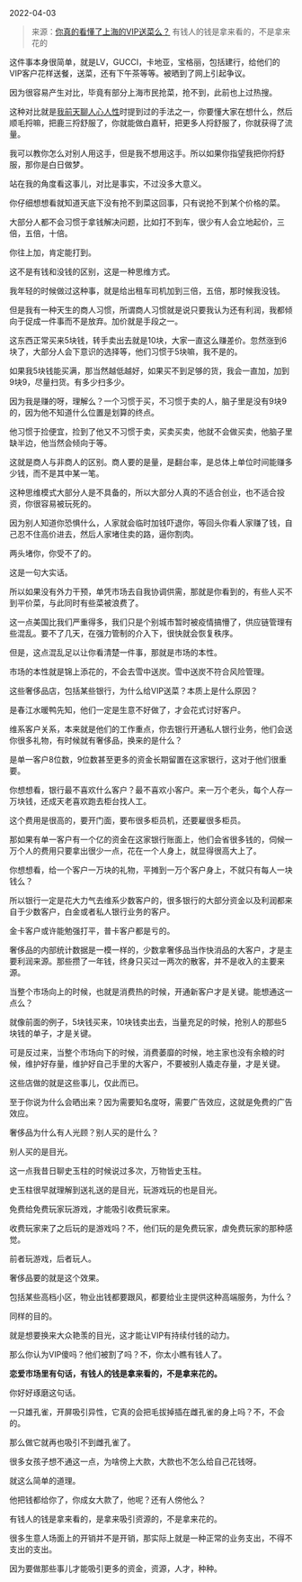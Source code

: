 2022-04-03

> 来源：[你真的看懂了上海的VIP送菜么？](http://mp.weixin.qq.com/s?__biz=MzU0MjYwNDU2Mw==&mid=2247504743&idx=1&sn=351c9b39c18e5d8b6c3daef75fdc983b&chksm=fb1abf1bcc6d360de0026efd9a1d3f72551569f837404da157eb8ab3ca42082e78a16232e6d6&scene=27#wechat_redirect)
> 有钱人的钱是拿来看的，不是拿来花的

这件事本身很简单，就是LV，GUCCI，卡地亚，宝格丽，包括建行，给他们的VIP客户花样送餐，送菜，还有下午茶等等。被晒到了网上引起争议。

  

因为很容易产生对比，毕竟有部分上海市民抢菜，抢不到，此前也上过热搜。

  

这种对比就是[我前天聊人心人性](http://mp.weixin.qq.com/s?__biz=MzU0MjYwNDU2Mw==&mid=2247504731&idx=1&sn=d723768de91f3141afc58fec60b8dd3e&chksm=fb1abf27cc6d363134fcb14b03bd41de2be9a58e755ced44770641aedeaa1cbce2dab800db79&scene=21#wechat_redirect)时提到过的手法之一，你要懂大家在想什么，然后顺毛捋嘛，把鹿三捋舒服了，你就能做白嘉轩，把更多人捋舒服了，你就获得了流量。  

  

我可以教你怎么对别人用这手，但是我不想用这手。所以如果你指望我把你捋舒服，那你是白日做梦。  

  

站在我的角度看这事儿，对比是事实，不过没多大意义。  

  

你仔细想想看就知道天底下没有抢不到菜这回事，只有说抢不到某个价格的菜。  

  

大部分人都不会习惯于拿钱解决问题，比如打不到车，很少有人会立地起价，三倍，五倍，十倍。  

  

你往上加，肯定能打到。

  

这不是有钱和没钱的区别，这是一种思维方式。  

  

我年轻的时候做过这种事，就是给出租车司机加到三倍，五倍，那时候我没钱。  

  

但是我有一种天生的商人习惯，所谓商人习惯就是说只要我认为还有利润，我都倾向于促成一件事而不是放弃。加价就是手段之一。  

  

这东西正常买来5块钱，转手卖出去就是10块，大家一直这么赚差价。忽然涨到6块了，大部分人会下意识的选择等，他们习惯于5块嘛，我不是的。  

  

如果我5块钱能买满，那当然越低越好，如果买不到足够的货，我会一直加，加到9块9，尽量扫货。有多少扫多少。

  

因为我是赚的呀，理解么？一个习惯于买，不习惯于卖的人，脑子里是没有9块9的，因为他不知道什么位置是划算的终点。  

  

他习惯于捡便宜，捡到了他又不习惯于卖，买卖买卖，他就不会做买卖，他脑子里缺半边，他当然会倾向于等。

  

这就是商人与非商人的区别。商人要的是量，是翻台率，是总体上单位时间能赚多少钱，而不是其中某一笔。

  

这种思维模式大部分人是不具备的，所以大部分人真的不适合创业，也不适合投资，你很容易被玩死的。  

  

因为别人知道你恐惧什么，人家就会临时加钱吓退你，等回头你看人家赚了钱，自己忍不住高价进去，然后人家堵住卖的路，逼你割肉。

  

两头堵你，你受不了的。

  

这是一句大实话。  

  

所以如果没有外力干预，单凭市场去自我协调供需，那就是你看到的，有些人买不到平价菜，与此同时有些菜被浪费了。  

  

这一点美国比我们严重得多，我们只是个别城市暂时被疫情搞懵了，供应链管理有些混乱。要不了几天，在强力管制的介入下，很快就会恢复秩序。  

  

但是，这点混乱足以让你看清楚一件事，那就是市场的本性。  

  

市场的本性就是锦上添花的，不会去雪中送炭。雪中送炭不符合风险管理。

  

这些奢侈品店，包括某些银行，为什么给VIP送菜？本质上是什么原因？  

  

是春江水暖鸭先知，他们一定是生意不好做了，才会花式讨好客户。

  

维系客户关系，本来就是他们的工作重点，你去银行开通私人银行业务，他们会送你很多礼物，有时候就有奢侈品，换来的是什么？  

  

是单一客户8位数，9位数甚至更多的资金长期留置在这家银行，这对于他们很重要。

  

你想想看，银行最不喜欢什么客户？最不喜欢小客户。来一万个老头，每个人存一万块钱，还成天老喜欢跑去柜台找人工。  

  

这个费用是很高的，要开门面，要布很多柜员机，还要雇很多柜员。  

  

那如果有单一客户有一个亿的资金在这家银行账面上，他们会省很多钱的，伺候一万个人的费用只要拿出很少一点，花在一个人身上，就显得很高大上了。  

  

你想想看，给一个客户一万块的礼物，平摊到一万个客户身上，不就只有每人一块钱么？  

  

所以银行一定是花大力气去维系少数客户的，很多银行的大部分资金以及利润都来自于少数客户，白金或者私人银行业务的客户。  

  

金卡客户或许能勉强打平，普卡客户都是亏的。

  

奢侈品的内部统计数据是一模一样的，少数拿奢侈品当作快消品的大客户，才是主要利润来源。那些攒了一年钱，终身只买过一两次的散客，并不是收入的主要来源。  

  

当整个市场向上的时候，也就是消费热的时候，开通新客户才是关键。能想通这一点么？  

  

就像前面的例子，5块钱买来，10块钱卖出去，当量充足的时候，抢别人的那些5块钱的单子，才是关键。  

  

可是反过来，当整个市场向下的时候，消费萎靡的时候，地主家也没有余粮的时候，维护好存量，维护好自己手里的大客户，不要被别人撬走存量，才是关键。  

  

这些店做的就是这些事儿，仅此而已。  

  

至于你说为什么会晒出来？因为需要知名度呀，需要广告效应，这就是免费的广告效应。  

  

奢侈品为什么有人光顾？别人买的是什么？  

  

别人买的是目光。

  

这一点我昔日聊史玉柱的时候说过多次，万物皆史玉柱。

  

史玉柱很早就理解到送礼送的是目光，玩游戏玩的也是目光。

  

免费给免费玩家玩游戏，才能吸引收费玩家来。

  

收费玩家来了之后玩的是游戏吗？不，他们玩的是免费玩家，虐免费玩家的那种感觉。

  

前者玩游戏，后者玩人。  

  

奢侈品要的就是这个效果。  

  

包括某些高档小区，物业出钱都要跟风，都要给业主提供这种高端服务，为什么？

  

同样的目的。

  

就是想要换来大众艳羡的目光，这才能让VIP有持续付钱的动力。  

  

那么你认为VIP傻吗？他们被割了吗？不，你太小瞧有钱人了。  

  

 **恋爱市场里有句话，有钱人的钱是拿来看的，不是拿来花的。**

  

你好好琢磨这句话。  

  

一只雄孔雀，开屏吸引异性，它真的会把毛拔掉插在雌孔雀的身上吗？不，不会的。

  

那么做它就再也吸引不到雌孔雀了。  

  

很多女孩子想不通这一点，为啥傍上大款，大款也不怎么给自己花钱呀。  

  

就这么简单的道理。  

  

他把钱都给你了，你成女大款了，他呢？还有人傍他么？  

  

有钱人的钱是拿来看的，是拿来吸引资源的，不是拿来花的。

  

很多生意人场面上的开销并不是开销，那实际上就是一种正常的业务支出，不得不支出的支出。  

  

因为要做那些事儿才能吸引更多的资金，资源，人才，种种。

